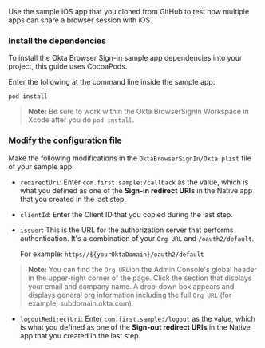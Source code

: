Use the sample iOS app that you <GuideLink link="../overview">cloned from GitHub</GuideLink> to test how multiple apps can share a browser session with iOS.

### Install the dependencies
To install the Okta Browser Sign-in sample app dependencies into your project, this guide uses <GuideLink link="../overview">CocoaPods</GuideLink>.

Enter the following at the command line inside the sample app:

`pod install`

> **Note:** Be sure to work within the Okta BrowserSignIn Workspace in Xcode after you do `pod install`.

### Modify the configuration file
Make the following modifications in the `OktaBrowserSignIn/Okta.plist` file of your sample app:

* `redirectUri`: Enter `com.first.sample:/callback` as the value, which is what you defined as one of the **Sign-in redirect URIs** in the Native app that you created in the <GuideLink link="../configure-oidc-native-apps">last step</GuideLink>.
* `clientId`: Enter the Client ID that you copied during the <GuideLink link="../configure-oidc-native-apps">last step</GuideLink>.
* `issuer`: This is the URL for the authorization server that performs authentication. It's a combination of your `Org URL` and `/oauth2/default`.

    For example: `https//${yourOktaDomain}/oauth2/default`

> **Note:** You can find the `Org URL`ion the Admin Console's global header in the upper-right corner of the page. Click the section that displays your email and company name.  A drop-down box appears and displays general org information including the full `Org URL` (for example, subdomain.okta.com).

* `logoutRedirectUri`: Enter `com.first.sample:/logout` as the value, which is what you defined as one of the **Sign-out redirect URIs** in the Native app that you created in the <GuideLink link="../configure-oidc-native-apps">last step</GuideLink>.
